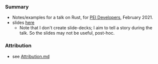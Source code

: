 ### Summary

* Notes/examples for a talk on Rust, for [PEI Developers](http://peidevs.github.io/), February 2021.
* slides [here](./doc)
    - Note that I don't create slide-decks; I aim to tell a story during the talk. So the slides may not be useful, post-hoc.

### Attribution

* see [Attribution.md](../Attribution.md)

